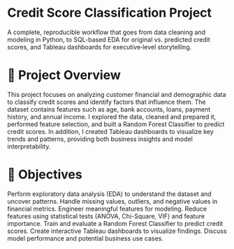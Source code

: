 # Credit Score Classification Project
A complete, reproducible workflow that goes from data cleaning and modeling in Python, to SQL-based EDA for original vs. predicted credit scores, and Tableau dashboards for executive‑level storytelling.
# 📌 Project Overview
This project focuses on analyzing customer financial and demographic data to classify credit scores and identify factors that influence them.
The dataset contains features such as age, bank accounts, loans, payment history, and annual income.
I explored the data, cleaned and prepared it, performed feature selection, and built a Random Forest Classifier to predict credit scores.
In addition, I created Tableau dashboards to visualize key trends and patterns, providing both business insights and model interpretability.
# 🎯 Objectives
Perform exploratory data analysis (EDA) to understand the dataset and uncover patterns.
Handle missing values, outliers, and negative values in financial metrics.
Engineer meaningful features for modeling.
Reduce features using statistical tests (ANOVA, Chi-Square, VIF) and feature importance.
Train and evaluate a Random Forest Classifier to predict credit scores.
Create interactive Tableau dashboards to visualize findings.
Discuss model performance and potential business use cases.
